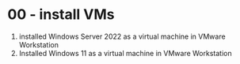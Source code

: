 # 00 - install VMs


1. installed Windows Server 2022 as a virtual machine in VMware Workstation
2. Installed Windows 11 as a virtual machine in VMware Workstation